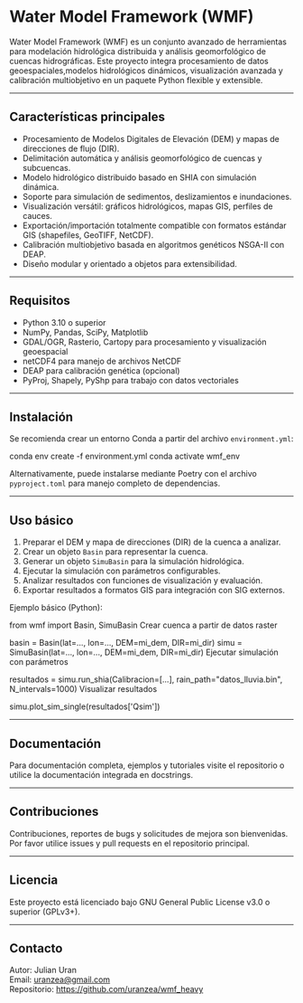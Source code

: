 # Water Model Framework (WMF)

Water Model Framework (WMF) es un conjunto avanzado de herramientas para modelación hidrológica distribuida y análisis geomorfológico de cuencas hidrográficas. Este proyecto integra procesamiento de datos geoespaciales,modelos hidrológicos dinámicos, visualización avanzada y calibración multiobjetivo en un paquete Python flexible y extensible.

---

## Características principales

- Procesamiento de Modelos Digitales de Elevación (DEM) y mapas de direcciones de flujo (DIR).
- Delimitación automática y análisis geomorfológico de cuencas y subcuencas.
- Modelo hidrológico distribuido basado en SHIA con simulación dinámica.
- Soporte para simulación de sedimentos, deslizamientos e inundaciones.
- Visualización versátil: gráficos hidrológicos, mapas GIS, perfiles de cauces.
- Exportación/importación totalmente compatible con formatos estándar GIS (shapefiles, GeoTIFF, NetCDF).
- Calibración multiobjetivo basada en algoritmos genéticos NSGA-II con DEAP.
- Diseño modular y orientado a objetos para extensibilidad.

---

## Requisitos

- Python 3.10 o superior
- NumPy, Pandas, SciPy, Matplotlib
- GDAL/OGR, Rasterio, Cartopy para procesamiento y visualización geoespacial
- netCDF4 para manejo de archivos NetCDF
- DEAP para calibración genética (opcional)
- PyProj, Shapely, PyShp para trabajo con datos vectoriales

---

## Instalación

Se recomienda crear un entorno Conda a partir del archivo `environment.yml`:

conda env create -f environment.yml
conda activate wmf_env

Alternativamente, puede instalarse mediante Poetry con el archivo `pyproject.toml` para manejo completo de dependencias.

---

## Uso básico

1. Preparar el DEM y mapa de direcciones (DIR) de la cuenca a analizar.
2. Crear un objeto `Basin` para representar la cuenca.
3. Generar un objeto `SimuBasin` para la simulación hidrológica.
4. Ejecutar la simulación con parámetros configurables.
5. Analizar resultados con funciones de visualización y evaluación.
6. Exportar resultados a formatos GIS para integración con SIG externos.

Ejemplo básico (Python):

from wmf import Basin, SimuBasin
Crear cuenca a partir de datos raster

basin = Basin(lat=..., lon=..., DEM=mi_dem, DIR=mi_dir)
simu = SimuBasin(lat=..., lon=..., DEM=mi_dem, DIR=mi_dir)
Ejecutar simulación con parámetros

resultados = simu.run_shia(Calibracion=[...], rain_path="datos_lluvia.bin", N_intervals=1000)
Visualizar resultados

simu.plot_sim_single(resultados['Qsim'])


---

## Documentación

Para documentación completa, ejemplos y tutoriales visite el repositorio o utilice la documentación integrada en docstrings.

---

## Contribuciones

Contribuciones, reportes de bugs y solicitudes de mejora son bienvenidas. Por favor utilice issues y pull requests en el repositorio principal.

---

## Licencia

Este proyecto está licenciado bajo GNU General Public License v3.0 o superior (GPLv3+).

---

## Contacto

Autor: Julian Uran  
Email: uranzea@gmail.com  
Repositorio: https://github.com/uranzea/wmf_heavy

